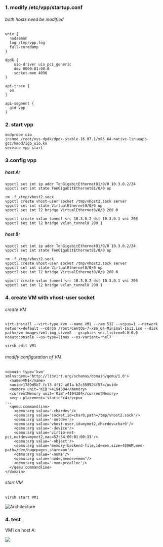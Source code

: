 ### 1. modify /etc/vpp/startup.conf

###### both hosts need be modified
```
unix {
  nodaemon
  log /tmp/vpp.log
  full-coredump
}

dpdk {
    uio-driver uio_pci_generic
    dev 0000:81:00.0
    socket-mem 4096
}

api-trace {
  on
}

api-segment {
  gid vpp
}
```

### 2. start vpp
```
modprobe uio
insmod /root/ovs-dpdk/dpdk-stable-16.07.1/x86_64-native-linuxapp-gcc/kmod/igb_uio.ko
service vpp start
```

### 3.config vpp

##### host A: 

```
vppctl set int ip addr TenGigabitEthernet81/0/0 10.3.0.2/24
vppctl set int state TenGigabitEthernet81/0/0 up

rm -f /tmp/vhost2.sock
vppctl create vhost-user socket /tmp/vhost2.sock server
vppctl set int state VirtualEthernet0/0/0 up
vppctl set int l2 bridge VirtualEthernet0/0/0 200 0

vppctl create vxlan tunnel src 10.3.0.2 dst 10.3.0.1 vni 200
vppctl set int l2 bridge vxlan_tunnel0 200 1
```
##### host B:

```
vppctl set int ip addr TenGigabitEthernet81/0/0 10.3.0.2/24
vppctl set int state TenGigabitEthernet81/0/0 up

rm -f /tmp/vhost2.sock
vppctl create vhost-user socket /tmp/vhost2.sock server
vppctl set int state VirtualEthernet0/0/0 up
vppctl set int l2 bridge VirtualEthernet0/0/0 200 0

vppctl create vxlan tunnel src 10.3.0.2 dst 10.3.0.1 vni 200
vppctl set int l2 bridge vxlan_tunnel0 200 1
```



### 4. create VM with vhost-user socket

###### create VM
```
virt-install --virt-type kvm --name VM1 --ram 512 --vcpus=1 --network network=default --cdrom /root/CentOS-7-x86_64-Minimal-1611.iso --disk path=/vm-images/vm1.img,size=8 --graphics vnc,listen=0.0.0.0 --noautoconsole --os-type=linux --os-variant=rhel7

virsh edit VM1
```

###### modify configuration of VM
```
<domain type='kvm' xmlns:qemu='http://libvirt.org/schemas/domain/qemu/1.0'>
  <name>VM1</name>
  <uuid>1789d5b7-fc13-4f12-a01a-b2c388524f57</uuid>
  <memory unit='KiB'>4194304</memory>
  <currentMemory unit='KiB'>4194304</currentMemory>
  <vcpu placement='static'>4</vcpu>
...
  <qemu:commandline>
    <qemu:arg value='-chardev'/>
    <qemu:arg value='socket,id=char0,path=/tmp/vhost2.sock'/>
    <qemu:arg value='-netdev'/>
    <qemu:arg value='vhost-user,id=mynet2,chardev=char0'/>
    <qemu:arg value='-device'/>
    <qemu:arg value='virtio-net-pci,netdev=mynet2,mac=52:54:00:01:00:33'/>
    <qemu:arg value='-object'/>
    <qemu:arg value='memory-backend-file,id=mem,size=4096M,mem-path=/dev/hugepages,share=on'/>
    <qemu:arg value='-numa'/>
    <qemu:arg value='node,memdev=mem'/>
    <qemu:arg value='-mem-prealloc'/>
  </qemu:commandline>
</domain>
```

###### start VM
```
virsh start VM1
```

![Architecture](http://oc15i8gxi.bkt.clouddn.com//vpp/vxlan/vpp-vxlan%20%E6%80%A7%E8%83%BD%E6%9E%B6%E6%9E%84%E5%9B%BE.png)


### 4. test

VM1 on host A:

![](http://oc15i8gxi.bkt.clouddn.com//vpp/vxlan/%E6%80%A7%E8%83%BD%E7%BB%93%E6%9E%9C.PNG)
